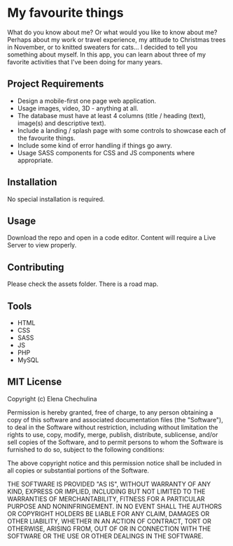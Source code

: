 # My favourite things
What do you know about me? Or what would you like to know about me? Perhaps about my work or travel experience, my attitude to Christmas trees in November, or to knitted sweaters for cats... I decided to tell you something about myself. In this app, you can learn about three of my favorite activities that I've been doing for many years.

## Project Requirements
* Design a mobile-first one page web application. 
* Usage images, video, 3D - anything at all. 
* The database must have at least 4 columns (title / heading (text), image(s) and descriptive text).
* Include a landing / splash page with some controls to showcase each of the favourite things.
* Include some kind of error handling if things go awry.
* Usage SASS components for CSS and JS components where appropriate.

## Installation
No special installation is required.

## Usage
Download the repo and open in a code editor. Content will require a Live Server to view properly.

## Contributing
Please check the assets folder. There is a road map.

## Tools
* HTML
* CSS
* SASS
* JS
* PHP
* MySQL

## MIT License

Copyright (c) Elena Chechulina

Permission is hereby granted, free of charge, to any person obtaining a copy of this software and associated documentation files (the "Software"), to deal in the Software without restriction, including without limitation the rights to use, copy, modify, merge, publish, distribute, sublicense, and/or sell copies of the Software, and to permit persons to whom the Software is furnished to do so, subject to the following conditions:

The above copyright notice and this permission notice shall be included in all copies or substantial portions of the Software.

THE SOFTWARE IS PROVIDED "AS IS", WITHOUT WARRANTY OF ANY KIND, EXPRESS OR IMPLIED, INCLUDING BUT NOT LIMITED TO THE WARRANTIES OF MERCHANTABILITY, FITNESS FOR A PARTICULAR PURPOSE AND NONINFRINGEMENT. IN NO EVENT SHALL THE AUTHORS OR COPYRIGHT HOLDERS BE LIABLE FOR ANY CLAIM, DAMAGES OR OTHER LIABILITY, WHETHER IN AN ACTION OF CONTRACT, TORT OR OTHERWISE, ARISING FROM, OUT OF OR IN CONNECTION WITH THE SOFTWARE OR THE USE OR OTHER DEALINGS IN THE SOFTWARE.